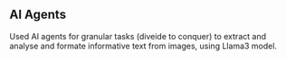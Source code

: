 ## AI Agents
Used AI agents for granular tasks (diveide to conquer) to extract and analyse and formate informative text from images, using Llama3 model.
